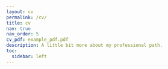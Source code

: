 ```yaml
---
layout: cv
permalink: /cv/
title: cv
nav: true
nav_order: 5
cv_pdf: example_pdf.pdf
description: A little bit more about my professional path.
toc:
  sidebar: left
---
```

